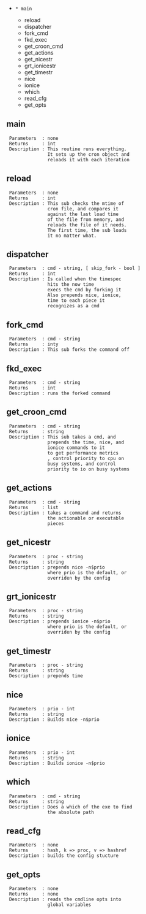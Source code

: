   *     * main
    * reload
    * dispatcher
    * fork_cmd
    * fkd_exec
    * get_croon_cmd
    * get_actions
    * get_nicestr
    * grt_ionicestr
    * get_timestr
    * nice
    * ionice
    * which
    * read_cfg
    * get_opts

## main

     Parameters  : none
     Returns     : int
     Description : This routine runs everything.
                   It sets up the cron object and
                   reloads it with each iteration

## reload

     Parameters  : none
     Returns     : int
     Description : This sub checks the mtime of
                   cron file, and compares it
                   against the last load time
                   of the file from memory, and
                   reloads the file of it needs.
                   The first time, the sub loads 
                   it no matter what.

## dispatcher

     Parameters  : cmd - string, [ skip_fork - bool ]
     Returns     : int
     Description : Is called when the timespec
                   hits the now time
                   execs the cmd by forking it
                   Also prepends nice, ionice,
                   time to each piece it 
                   recognizes as a cmd

## fork_cmd

     Parameters  : cmd - string
     Returns     : inty
     Description : This sub forks the command off

## fkd_exec

     Parameters  : cmd - string
     Returns     : int
     Description : runs the forked command

## get_croon_cmd

     Parameters  : cmd - string
     Returns     : string
     Description : This sub takes a cmd, and
                   prepends the time, nice, and 
                   ionice commands to it
                   to get performance metrics
                   , control priority to cpu on
                   busy systems, and control 
                   priority to io on busy systems

## get_actions

     Parameters  : cmd - string
     Returns     : list
     Description : takes a command and returns 
                   the actionable or executable
                   pieces

## get_nicestr

     Parameters  : proc - string
     Returns     : string
     Description : prepends nice -n$prio
                   where prio is the default, or
                   overriden by the config

## grt_ionicestr

     Parameters  : proc - string
     Returns     : string
     Description : prepends ionice -n$prio
                   where prio is the default, or
                   overriden by the config

## get_timestr

     Parameters  : proc - string
     Returns     : string
     Description : prepends time

## nice

     Parameters  : prio - int
     Returns     : string
     Description : Builds nice -n$prio

## ionice

     Parameters  : prio - int
     Returns     : string
     Description : Builds ionice -n$prio

## which

     Parameters  : cmd - string
     Returns     : string
     Description : Does a which of the exe to find
                   the absolute path

## read_cfg

     Parameters  : none
     Returns     : hash, k => proc, v => hashref
     Description : builds the config stucture

## get_opts

     Parameters  : none
     Returns     : none
     Description : reads the cmdline opts into
                   global variables

